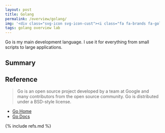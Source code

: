 ```yaml
---
layout: post
title: Golang
permalink: /overview/golang/
img: '<div class="svg-icon svg-icon-cust"><i class="fa fa-brands fa-golang"></i></div>'
tags: golang overview lab
---
```


Go is my main development language. I use it for everything from small scripts to large applications.

## Summary

## Reference

> Go is an open source project developed by a team at Google and many contributors from the open source community. Go is distributed under a BSD-style license. 

- [Go Home](https://golang.org/)
- [Go Docs](https://golang.org/doc/)

{% include refs.md %}
